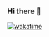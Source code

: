 ### Hi there 👋

[![wakatime](https://wakatime.com/badge/user/54d99f29-75b1-48c3-a9ec-a4132e114e56.svg)](https://wakatime.com/@54d99f29-75b1-48c3-a9ec-a4132e114e56)

